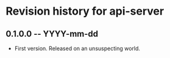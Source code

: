 # Revision history for api-server

## 0.1.0.0  -- YYYY-mm-dd

* First version. Released on an unsuspecting world.
